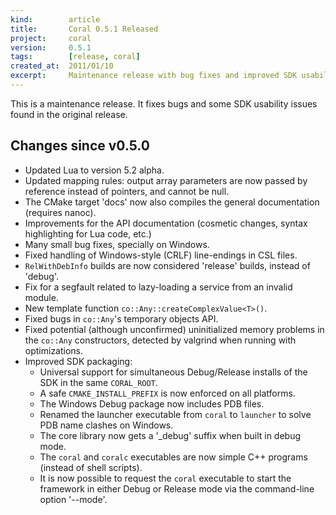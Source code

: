```yaml
---
kind:        article
title:       Coral 0.5.1 Released
project:     coral
version:     0.5.1
tags:        [release, coral]
created_at:  2011/01/10
excerpt:     Maintenance release with bug fixes and improved SDK usability.
---
```


This is a maintenance release. It fixes bugs and some SDK usability issues found in the original release.

## Changes since v0.5.0

- Updated Lua to version 5.2 alpha.
- Updated mapping rules: output array parameters are now passed by reference instead of pointers, and cannot be null.
- The CMake target 'docs' now also compiles the general documentation (requires nanoc).
- Improvements for the API documentation (cosmetic changes, syntax highlighting for Lua code, etc.)
- Many small bug fixes, specially on Windows.
- Fixed handling of Windows-style (CRLF) line-endings in CSL files.
- `RelWithDebInfo` builds are now considered 'release' builds, instead of 'debug'.
- Fix for a segfault related to lazy-loading a service from an invalid module.
- New template function `co::Any::createComplexValue<T>()`.
- Fixed bugs in `co::Any`'s temporary objects API.
- Fixed potential (although unconfirmed) uninitialized memory problems in the `co::Any` constructors, detected by valgrind when running with optimizations.
- Improved SDK packaging:
	- Universal support for simultaneous Debug/Release installs of the SDK in the same `CORAL_ROOT`.
	- A safe `CMAKE_INSTALL_PREFIX` is now enforced on all platforms.
	- The Windows Debug package now includes PDB files.
	- Renamed the launcher executable from `coral` to `launcher` to solve PDB name clashes on Windows.
	- The core library now gets a '_debug' suffix when built in debug mode.
	- The `coral` and `coralc` executables are now simple C++ programs (instead of shell scripts).
	- It is now possible to request the `coral` executable to start the framework in either Debug or Release mode via the command-line option '--mode'.
